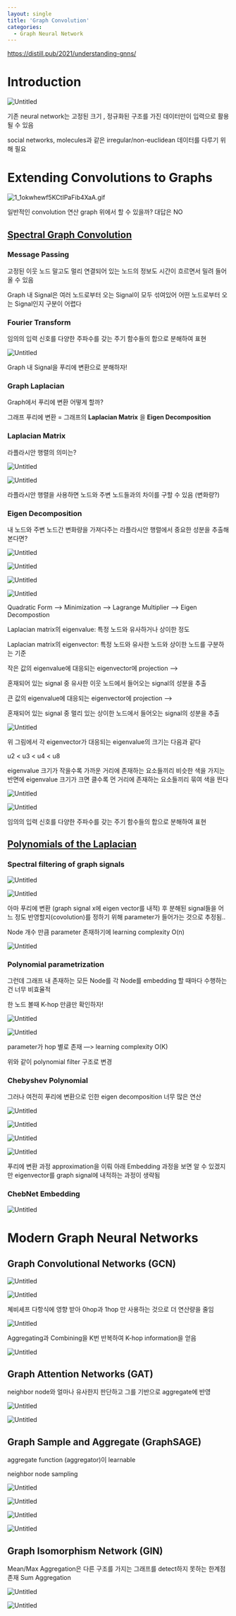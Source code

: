 ```yaml
---
layout: single
title: 'Graph Convolution'
categories:
  - Graph Neural Network
---
```


https://distill.pub/2021/understanding-gnns/

# Introduction

![Untitled](../../assets/images/2024-02-01/Untitled.png)

기존 neural network는 고정된 크기 , 정규화된 구조를 가진 데이터만이 입력으로 활용 될 수 있음 

social networks, molecules과 같은 irregular/non-euclidean 데이터를 다루기 위해 필요

# **Extending Convolutions to Graphs**

![1_1okwhewf5KCtIPaFib4XaA.gif](../../assets/images/2024-02-01/convolution.gif)

일반적인 convolution 연산 graph 위에서 할 수 있을까? 대답은 NO

## [**Spectral Graph Convolution**](https://ralasun.github.io/deep%20learning/2021/02/15/gcn/)

### **Message Passing**

고정된 이웃 노드 말고도 멀리 연결되어 있는 노드의 정보도 시간이 흐르면서 밀려 들어올 수 있음

Graph 내 Signal은 여러 노드로부터 오는 Signal이 모두 섞여있어 어떤 노드로부터 오는 Signal인지 구분이 어렵다

### **Fourier Transform**

임의의 입력 신호를 다양한 주파수를 갖는 주기 함수들의 합으로 분해하여 표현

![Untitled](../../assets/images/2024-02-01/Untitled2.png)

Graph 내 Signal을 푸리에 변환으로 분해하자!

### Graph Laplacian

Graph에서 푸리에 변환 어떻게 할까?

그래프 푸리에 변환 = 그래프의 **Laplacian Matrix** 을 **Eigen Decomposition**

### **Laplacian Matrix**

라플라시안 행렬의 의미는?

![Untitled](../../assets/images/2024-02-01/Untitled3.png)

![Untitled](../../assets/images/2024-02-01/Untitled4.png)

라플라시안 행렬을 사용하면 노드와 주변 노드들과의 차이를 구할 수 있음 (변화량?)

### **Eigen Decomposition**

내 노드와 주변 노드간 변화량을 가져다주는 라플라시안 행렬에서 중요한 성분을 추출해본다면?

![Untitled](../../assets/images/2024-02-01/Untitled1.png)

![Untitled](../../assets/images/2024-02-01/Untitled5.png)

![Untitled](../../assets/images/2024-02-01/Untitled6.png)

![Untitled](../../assets/images/2024-02-01/Untitled7.png)

Quadratic Form —> Minimization —> Lagrange Multiplier —> Eigen Decompostion

Laplacian matrix의 eigenvalue: 특정 노드와 유사하거나 상이한 정도

Laplacian matrix의 eigenvector: 특정 노드와 유사한 노드와 상이한 노드를 구분하는 기준

작은 값의 eigenvalue에 대응되는 eigenvector에 projection —> 

혼재되어 있는 signal 중 유사한 이웃 노드에서 들어오는 signal의 성분을 추출

큰 값의 eigenvalue에 대응되는 eigenvector에 projection —> 

혼재되어 있는 signal 중 멀리 있는 상이한 노드에서 들어오는 signal의 성분을 추출

![Untitled](../../assets/images/2024-02-01/Untitled8.png)

위 그림에서 각 eigenvector가 대응되는 eigenvalue의 크기는 다음과 같다

u2 < u3 < u4 < u8

eigenvalue 크기가 작을수록 가까운 거리에 존재하는 요소들끼리 비슷한 색을 가지는 반면에 eigenvalue 크기가 크면 클수록 먼 거리에 존재하는 요소들끼리 묶여 색을 띈다

![Untitled](../../assets/images/2024-02-01/Untitled9.png)

![Untitled](../../assets/images/2024-02-01/Untitled10.png)

임의의 입력 신호를 다양한 주파수를 갖는 주기 함수들의 합으로 분해하여 표현

## [Polynomials of the Laplacian](https://proceedings.neurips.cc/paper/2016/file/04df4d434d481c5bb723be1b6df1ee65-Paper.pdf)

### Spectral filtering of graph signals

![Untitled](../../assets/images/2024-02-01/Untitled11.png)

![Untitled](../../assets/images/2024-02-01/Untitled12.png)

아마 푸리에 변환 (graph signal x에 eigen vector를 내적) 후 분해된 signal들을 어느 정도 반영할지(covolution)를 정하기 위해 parameter가 들어가는 것으로 추정됨.. 

Node 개수 만큼 parameter 존재하기에 learning complexity O(n)

![Untitled](../../assets/images/2024-02-01/Untitled13.png)

### Polynomial parametrization

그런데 그래프 내 존재하는 모든 Node를 각 Node를 embedding 할 때마다 수행하는 건 너무 비효율적

한 노드 볼때 K-hop 만큼만 확인하자!

![Untitled](../../assets/images/2024-02-01/Untitled14.png)

![Untitled](../../assets/images/2024-02-01/Untitled15.png)

parameter가 hop 별로 존재 —> learning complexity O(K)

위와 같이 polynomial filter 구조로 변경

### Chebyshev Polynomial

그러나 여전히 푸리에 변환으로 인한 eigen decomposition 너무 많은 연산

![Untitled](../../assets/images/2024-02-01/Untitled16.png)

![Untitled](../../assets/images/2024-02-01/Untitled17.png)

![Untitled](../../assets/images/2024-02-01/Untitled18.png)

![Untitled](../../assets/images/2024-02-01/Untitled19.png)

푸리에 변환 과정 approximation을 이뤄 아래 Embedding 과정을 보면 알 수 있겠지만 eigenvector를 graph signal에 내적하는 과정이 생략됨

### ChebNet Embedding

![Untitled](../../assets/images/2024-02-01/Untitled20.png)

# **Modern Graph Neural Networks**

## Graph Convolutional Networks (GCN)

![Untitled](../../assets/images/2024-02-01/Untitled21.png)

![Untitled](../../assets/images/2024-02-01/Untitled22.png)

쳬비셰프 다항식에 영향 받아 0hop과 1hop 만 사용하는 것으로 더 연산량을 줄임

![Untitled](../../assets/images/2024-02-01/Untitled23.png)

Aggregating과 Combining을 K번 반복하여 K-hop information을 얻음

![Untitled](../../assets/images/2024-02-01/Untitled24.png)

## Graph Attention Networks (GAT)

neighbor node와 얼마나 유사한지 판단하고 그를 기반으로 aggregate에 반영

![Untitled](../../assets/images/2024-02-01/Untitled25.png)

![Untitled](../../assets/images/2024-02-01/Untitled26.png)

## Graph Sample and Aggregate (GraphSAGE)

aggregate function (aggregator)이 learnable

neighbor node sampling

![Untitled](../../assets/images/2024-02-01/Untitled27.png)

![Untitled](../../assets/images/2024-02-01/Untitled28.png)

![Untitled](../../assets/images/2024-02-01/Untitled29.png)

![Untitled](../../assets/images/2024-02-01/Untitled30.png)

## Graph Isomorphism Network (GIN)

Mean/Max Aggregation은 다른 구조를 가지는 그래프를 detect하지 못하는 한계점 존재 Sum Aggregation

![Untitled](../../assets/images/2024-02-01/Untitled31.png)

![Untitled](../../assets/images/2024-02-01/Untitled32.png)